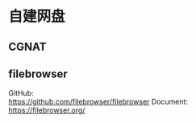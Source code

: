 # 自建网盘
## 

## CGNAT 

## filebrowser
GitHub:  
https://github.com/filebrowser/filebrowser
Document:  
https://filebrowser.org/